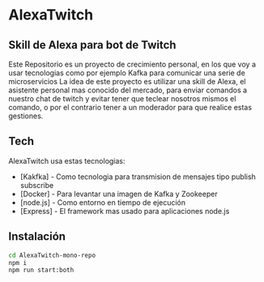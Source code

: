 # AlexaTwitch
## Skill de Alexa para bot de Twitch


Este Repositorio es un proyecto de crecimiento personal, en los que voy a usar tecnologias como por ejemplo Kafka para comunicar una serie de microservicios
La idea de este proyecto es utilizar una skill de Alexa, el asistente personal mas conocido del mercado, para enviar comandos a nuestro chat de twitch y evitar tener que teclear nosotros mismos el comando, o por el contrario tener a un moderador para que realice estas gestiones.

## Tech

AlexaTwitch usa estas tecnologias:

- [Kakfka] - Como tecnologia para transmision de mensajes tipo publish subscribe
- [Docker] - Para levantar una imagen de Kafka y Zookeeper
- [node.js] - Como entorno en tiempo de ejecución
- [Express] - El framework mas usado para aplicaciones node.js


## Instalación 

```sh
cd AlexaTwitch-mono-repo
npm i
npm run start:both 
```



